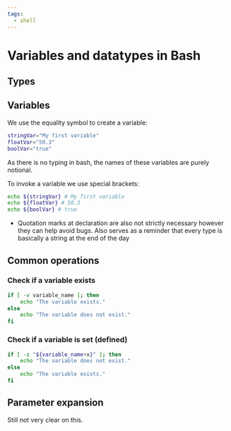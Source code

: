 ```yaml
---
tags:
  - shell
---
```


# Variables and datatypes in Bash

## Types

## Variables

We use the equality symbol to create a variable:

```bash
stringVar="My first variable"
floatVar="50.3"
boolVar="true"
```

As there is no typing in bash, the names of these variables are purely notional.

To invoke a variable we use special brackets:

```bash
echo ${stringVar} # My first variable
echo ${floatVar} # 50.3
echo ${boolVar} # true
```

- Quotation marks at declaration are also not strictly necessary however they
  can help avoid bugs. Also serves as a reminder that every type is basically a
  string at the end of the day

## Common operations

### Check if a variable exists

```sh
if [ -v variable_name ]; then
    echo "The variable exists."
else
    echo "The variable does not exist."
fi
```

### Check if a variable is set (defined)

```sh
if [ -z "${variable_name+x}" ]; then
    echo "The variable does not exist."
else
    echo "The variable exists."
fi
```

## Parameter expansion

Still not very clear on this.
